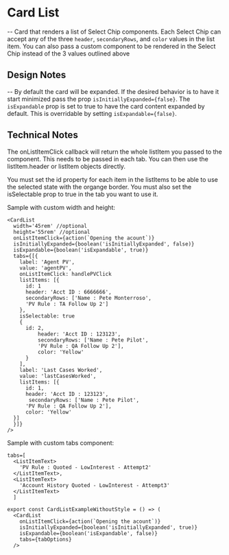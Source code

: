 # Card List

-- Card that renders a list of Select Chip components. Each Select Chip can accept any of the three `header`, `secondaryRows`, and `color` values in the list item. You can also pass a custom component to be rendered in the Select Chip instead of the 3 values outlined above

## Design Notes

-- By default the card will be expanded. If the desired behavior is to have it start minimized pass the prop `isInitiallyExpanded={false}`. The `isExpandable` prop is set to true to have the card content expanded by default. This is overridable by setting `isExpandable={false}`.

## Technical Notes

The onListItemClick callback will return the whole listItem you passed to the component. This needs to be passed in each tab. You can then use the listItem.header or listItem objects directly.

You must set the id property for each item in the listItems to be able to use the selected state with the organge border. You must also set the isSelectable prop to true in the tab you want to use it.

Sample with custom width and height:

```
<CardList
  width='45rem' //optional
  height='55rem' //optional
  onListItemClick={action(`Opening the acount`)}
  isInitiallyExpanded={boolean('isInitiallyExpanded', false)}
  isExpandable={boolean('isExpandable', true)}
  tabs={[{
    label: 'Agent PV',
    value: 'agentPV',
    onListItemClick: handlePVClick
    listItems: [{
      id: 1
      header: 'Acct ID : 6666666',
      secondaryRows: ['Name : Pete Monterroso',
      'PV Rule : TA Follow Up 2']
    },
    isSelectable: true
    {
      id: 2,
          header: 'Acct ID : 123123',
          secondaryRows: ['Name : Pete Pilot',
          'PV Rule : QA Follow Up 2'],
          color: 'Yellow'
      }
    ],
    label: 'Last Cases Worked',
    value: 'lastCasesWorked',
    listItems: [{
      id: 1,
      header: 'Acct ID : 123123',
       secondaryRows: ['Name : Pete Pilot',
      'PV Rule : QA Follow Up 2'],
      color: 'Yellow'
  }]
  }]}
/>
```

Sample with custom tabs component:

```
tabs=[
  <ListItemText>
    'PV Rule : Quoted - LowInterest - Attempt2'
  </ListItemText>,
  <ListItemText>
    'Account History Quoted - LowInterest - Attempt3'
  </ListItemText>
  ]

export const CardListExampleWithoutStyle = () => (
  <CardList
    onListItemClick={action(`Opening the acount`)}
    isInitiallyExpanded={boolean('isInitiallyExpanded', true)}
    isExpandable={boolean('isExpandable', false)}
    tabs={tabOptions}
  />
```

